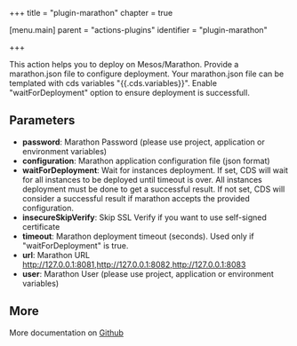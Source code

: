 +++
title = "plugin-marathon"
chapter = true

[menu.main]
parent = "actions-plugins"
identifier = "plugin-marathon"

+++

This action helps you to deploy on Mesos/Marathon. Provide a marathon.json file to configure deployment.
Your marathon.json file can be templated with cds variables "{{.cds.variables}}". Enable "waitForDeployment" option to ensure deployment is successfull.

## Parameters

* **password**: Marathon Password (please use project, application or environment variables)
* **configuration**: Marathon application configuration file (json format)
* **waitForDeployment**: Wait for instances deployment.
If set, CDS will wait for all instances to be deployed until timeout is over. All instances deployment must be done to get a successful result.
If not set, CDS will consider a successful result if marathon accepts the provided configuration.
* **insecureSkipVerify**: Skip SSL Verify if you want to use self-signed certificate
* **timeout**: Marathon deployment timeout (seconds). Used only if "waitForDeployment" is true. 
* **url**: Marathon URL http://127.0.0.1:8081,http://127.0.0.1:8082,http://127.0.0.1:8083
* **user**: Marathon User (please use project, application or environment variables)


## More

More documentation on [Github](https://github.com/ovh/cds/tree/master/contrib/plugins/plugin-marathon/README.md)

